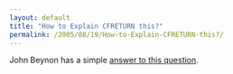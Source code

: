 ```yaml
---
layout: default
title: "How to Explain CFRETURN this?"
permalink: /2005/08/19/How-to-Explain-CFRETURN-this?/
---
```


John Beynon has a simple <a target="_blank" href="http://john.beynon.org.uk/index.cfm">answer to this question</a>.<br/>